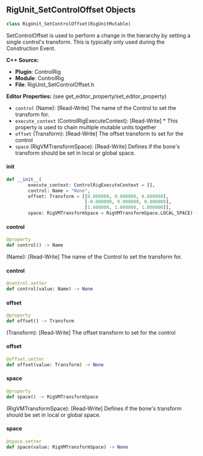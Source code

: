## RigUnit_SetControlOffset Objects

```python
class RigUnit_SetControlOffset(RigUnitMutable)
```

SetControlOffset is used to perform a change in the hierarchy by setting a single control's transform.
This is typically only used during the Construction Event.

**C++ Source:**

- **Plugin**: ControlRig
- **Module**: ControlRig
- **File**: RigUnit_SetControlOffset.h

**Editor Properties:** (see get_editor_property/set_editor_property)

- ``control`` (Name):  [Read-Write] The name of the Control to set the transform for.
- ``execute_context`` (ControlRigExecuteContext):  [Read-Write] * This property is used to chain multiple mutable units together
- ``offset`` (Transform):  [Read-Write] The offset transform to set for the control
- ``space`` (RigVMTransformSpace):  [Read-Write] Defines if the bone's transform should be set
  in local or global space.

<a id="unreal.RigUnit_SetControlOffset.__init__"></a>

#### __init__

```python
def __init__(
        execute_context: ControlRigExecuteContext = [],
        control: Name = "None",
        offset: Transform = [[0.000000, 0.000000, 0.000000],
                             [-0.000000, 0.000000, 0.000000],
                             [1.000000, 1.000000, 1.000000]],
        space: RigVMTransformSpace = RigVMTransformSpace.LOCAL_SPACE) -> None
```

<a id="unreal.RigUnit_SetControlOffset.control"></a>

#### control

```python
@property
def control() -> Name
```

(Name):  [Read-Write] The name of the Control to set the transform for.

<a id="unreal.RigUnit_SetControlOffset.control"></a>

#### control

```python
@control.setter
def control(value: Name) -> None
```

<a id="unreal.RigUnit_SetControlOffset.offset"></a>

#### offset

```python
@property
def offset() -> Transform
```

(Transform):  [Read-Write] The offset transform to set for the control

<a id="unreal.RigUnit_SetControlOffset.offset"></a>

#### offset

```python
@offset.setter
def offset(value: Transform) -> None
```

<a id="unreal.RigUnit_SetControlOffset.space"></a>

#### space

```python
@property
def space() -> RigVMTransformSpace
```

(RigVMTransformSpace):  [Read-Write] Defines if the bone's transform should be set
in local or global space.

<a id="unreal.RigUnit_SetControlOffset.space"></a>

#### space

```python
@space.setter
def space(value: RigVMTransformSpace) -> None
```

<a id="unreal.RigUnit_GetShapeTransform"></a>